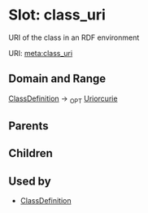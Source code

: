 
# Slot: class_uri


URI of the class in an RDF environment

URI: [meta:class_uri](https://w3id.org/biolink/biolinkml/meta/class_uri)

## Domain and Range

[ClassDefinition](ClassDefinition.md) ->  <sub>OPT</sub> [Uriorcurie](Uriorcurie.md)

## Parents


## Children


## Used by

 * [ClassDefinition](ClassDefinition.md)
